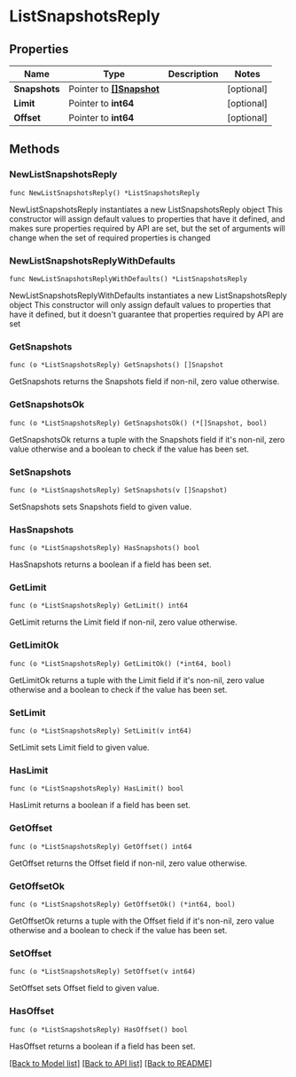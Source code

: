 # ListSnapshotsReply

## Properties

Name | Type | Description | Notes
------------ | ------------- | ------------- | -------------
**Snapshots** | Pointer to [**[]Snapshot**](Snapshot.md) |  | [optional] 
**Limit** | Pointer to **int64** |  | [optional] 
**Offset** | Pointer to **int64** |  | [optional] 

## Methods

### NewListSnapshotsReply

`func NewListSnapshotsReply() *ListSnapshotsReply`

NewListSnapshotsReply instantiates a new ListSnapshotsReply object
This constructor will assign default values to properties that have it defined,
and makes sure properties required by API are set, but the set of arguments
will change when the set of required properties is changed

### NewListSnapshotsReplyWithDefaults

`func NewListSnapshotsReplyWithDefaults() *ListSnapshotsReply`

NewListSnapshotsReplyWithDefaults instantiates a new ListSnapshotsReply object
This constructor will only assign default values to properties that have it defined,
but it doesn't guarantee that properties required by API are set

### GetSnapshots

`func (o *ListSnapshotsReply) GetSnapshots() []Snapshot`

GetSnapshots returns the Snapshots field if non-nil, zero value otherwise.

### GetSnapshotsOk

`func (o *ListSnapshotsReply) GetSnapshotsOk() (*[]Snapshot, bool)`

GetSnapshotsOk returns a tuple with the Snapshots field if it's non-nil, zero value otherwise
and a boolean to check if the value has been set.

### SetSnapshots

`func (o *ListSnapshotsReply) SetSnapshots(v []Snapshot)`

SetSnapshots sets Snapshots field to given value.

### HasSnapshots

`func (o *ListSnapshotsReply) HasSnapshots() bool`

HasSnapshots returns a boolean if a field has been set.

### GetLimit

`func (o *ListSnapshotsReply) GetLimit() int64`

GetLimit returns the Limit field if non-nil, zero value otherwise.

### GetLimitOk

`func (o *ListSnapshotsReply) GetLimitOk() (*int64, bool)`

GetLimitOk returns a tuple with the Limit field if it's non-nil, zero value otherwise
and a boolean to check if the value has been set.

### SetLimit

`func (o *ListSnapshotsReply) SetLimit(v int64)`

SetLimit sets Limit field to given value.

### HasLimit

`func (o *ListSnapshotsReply) HasLimit() bool`

HasLimit returns a boolean if a field has been set.

### GetOffset

`func (o *ListSnapshotsReply) GetOffset() int64`

GetOffset returns the Offset field if non-nil, zero value otherwise.

### GetOffsetOk

`func (o *ListSnapshotsReply) GetOffsetOk() (*int64, bool)`

GetOffsetOk returns a tuple with the Offset field if it's non-nil, zero value otherwise
and a boolean to check if the value has been set.

### SetOffset

`func (o *ListSnapshotsReply) SetOffset(v int64)`

SetOffset sets Offset field to given value.

### HasOffset

`func (o *ListSnapshotsReply) HasOffset() bool`

HasOffset returns a boolean if a field has been set.


[[Back to Model list]](../README.md#documentation-for-models) [[Back to API list]](../README.md#documentation-for-api-endpoints) [[Back to README]](../README.md)


